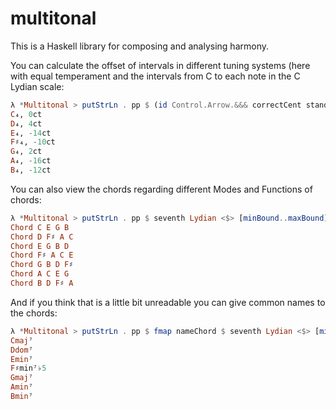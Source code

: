 # multitonal

This is a Haskell library for composing and analysing harmony.

You can calculate the offset of intervals in different tuning systems (here with equal temperament and the intervals from C to each note in the C Lydian scale:
``` haskell
λ *Multitonal > putStrLn . pp $ (id Control.Arrow.&&& correctCent standardTuning (C :- 4)) <$> ((:- 4) <$> listNotes (scale Lydian C))
C₄, 0ct
D₄, 4ct
E₄, -14ct
F♯₄, -10ct
G₄, 2ct
A₄, -16ct
B₄, -12ct
```
You can also view the chords regarding different Modes and Functions of chords:
``` haskell
λ *Multitonal > putStrLn . pp $ seventh Lydian <$> [minBound..maxBound] <*> pure C
Chord C E G B
Chord D F♯ A C
Chord E G B D
Chord F♯ A C E
Chord G B D F♯
Chord A C E G
Chord B D F♯ A
```
And if you think that is a little bit unreadable you can give common names to the chords:
``` haskell
λ *Multitonal > putStrLn . pp $ fmap nameChord $ seventh Lydian <$> [minBound..maxBound] <*> pure C
Cmaj⁷
Ddom⁷
Emin⁷
F♯min⁷♭5
Gmaj⁷
Amin⁷
Bmin⁷
```
